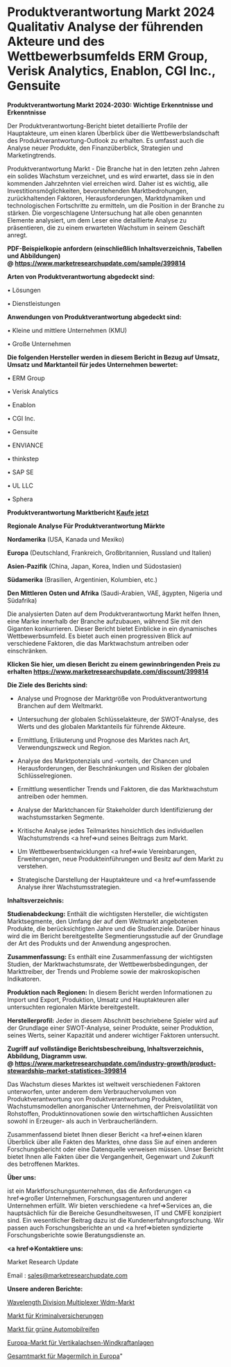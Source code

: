 # Produktverantwortung Markt 2024 Qualitativ Analyse der führenden Akteure und des Wettbewerbsumfelds ERM Group, Verisk Analytics, Enablon, CGI Inc., Gensuite

<strong>Produktverantwortung Markt 2024-2030: Wichtige Erkenntnisse und Erkenntnisse</strong>

Der Produktverantwortung-Bericht bietet detaillierte Profile der Hauptakteure, um einen klaren Überblick über die Wettbewerbslandschaft des Produktverantwortung-Outlook zu erhalten. Es umfasst auch die Analyse neuer Produkte, den Finanzüberblick, Strategien und Marketingtrends.

Produktverantwortung Markt - Die Branche hat in den letzten zehn Jahren ein solides Wachstum verzeichnet, und es wird erwartet, dass sie in den kommenden Jahrzehnten viel erreichen wird. Daher ist es wichtig, alle Investitionsmöglichkeiten, bevorstehenden Marktbedrohungen, zurückhaltenden Faktoren, Herausforderungen, Marktdynamiken und technologischen Fortschritte zu ermitteln, um die Position in der Branche zu stärken. Die vorgeschlagene Untersuchung hat alle oben genannten Elemente analysiert, um dem Leser eine detaillierte Analyse zu präsentieren, die zu einem erwarteten Wachstum in seinem Geschäft anregt.

<strong><b>PDF-Beispielkopie anfordern (einschließlich Inhaltsverzeichnis, Tabellen und Abbildungen) @ </b></strong><strong><a href=https://www.marketresearchupdate.com/sample/399814><strong>https://www.marketresearchupdate.com/sample/399814</u></a></strong></strong>

<strong>Arten von Produktverantwortung abgedeckt sind:</strong>

• Lösungen

• Dienstleistungen

<strong>Anwendungen von Produktverantwortung abgedeckt sind:</strong>

• Kleine und mittlere Unternehmen (KMU)

• Große Unternehmen

<strong>Die folgenden Hersteller werden in diesem Bericht in Bezug auf Umsatz, Umsatz und Marktanteil für jedes Unternehmen bewertet:</strong>

• ERM Group

• Verisk Analytics

• Enablon

• CGI Inc.

• Gensuite

• ENVIANCE

• thinkstep

• SAP SE

• UL LLC

• Sphera

<strong>Produktverantwortung Marktbericht <a href=https://www.marketresearchupdate.com/buynow/399814>Kaufe jetzt</a></strong>

<strong>Regionale Analyse Für Produktverantwortung Märkte</strong>

<strong>Nordamerika</strong> (USA, Kanada und Mexiko)

<strong>Europa</strong> (Deutschland, Frankreich, Großbritannien, Russland und Italien)

<strong>Asien-Pazifik</strong> (China, Japan, Korea, Indien und Südostasien)

<strong>Südamerika</strong> (Brasilien, Argentinien, Kolumbien, etc.)

<strong>Den Mittleren</strong> <strong>Osten und Afrika</strong> (Saudi-Arabien, VAE, ägypten, Nigeria und Südafrika)

Die analysierten Daten auf dem Produktverantwortung Markt helfen Ihnen, eine Marke innerhalb der Branche aufzubauen, während Sie mit den Giganten konkurrieren. Dieser Bericht bietet Einblicke in ein dynamisches Wettbewerbsumfeld. Es bietet auch einen progressiven Blick auf verschiedene Faktoren, die das Marktwachstum antreiben oder einschränken.

<strong>Klicken Sie hier, um diesen Bericht zu einem gewinnbringenden Preis zu erhalten
</strong><strong><a href=https://www.marketresearchupdate.com/discount/399814>https://www.marketresearchupdate.com/discount/399814</b></u></strong></a>

<strong>Die Ziele des Berichts sind:</strong>

- Analyse und Prognose der Marktgröße von Produktverantwortung Branchen auf dem Weltmarkt.

- Untersuchung der globalen Schlüsselakteure, der SWOT-Analyse, des Werts und des globalen Marktanteils für führende Akteure.

- Ermittlung, Erläuterung und Prognose des Marktes nach Art, Verwendungszweck und Region.

- Analyse des Marktpotenzials und -vorteils, der Chancen und Herausforderungen, der Beschränkungen und Risiken der globalen Schlüsselregionen.

- Ermittlung wesentlicher Trends und Faktoren, die das Marktwachstum antreiben oder hemmen.

- Analyse der Marktchancen für Stakeholder durch Identifizierung der wachstumsstarken Segmente.

- Kritische Analyse jedes Teilmarktes hinsichtlich des individuellen Wachstumstrends <a href=>und</a> seines Beitrags zum Markt.

- Um Wettbewerbsentwicklungen <a href=>wie</a> Vereinbarungen, Erweiterungen, neue Produkteinführungen und Besitz auf dem Markt zu verstehen.

- Strategische Darstellung der Hauptakteure und <a href=>umfas</a>sende Analyse ihrer Wachstumsstrategien.

<strong>Inhaltsverzeichnis:</strong>

<strong>Studienabdeckung:</strong> Enthält die wichtigsten Hersteller, die wichtigsten Marktsegmente, den Umfang der auf dem Weltmarkt angebotenen Produkte, die berücksichtigten Jahre und die Studienziele. Darüber hinaus wird die im Bericht bereitgestellte Segmentierungsstudie auf der Grundlage der Art des Produkts und der Anwendung angesprochen.

<strong>Zusammenfassung:</strong> Es enthält eine Zusammenfassung der wichtigsten Studien, der Marktwachstumsrate, der Wettbewerbsbedingungen, der Markttreiber, der Trends und Probleme sowie der makroskopischen Indikatoren.

<strong>Produktion nach Regionen:</strong> In diesem Bericht werden Informationen zu Import und Export, Produktion, Umsatz und Hauptakteuren aller untersuchten regionalen Märkte bereitgestellt.

<strong>Herstellerprofil:</strong> Jeder in diesem Abschnitt beschriebene Spieler wird auf der Grundlage einer SWOT-Analyse, seiner Produkte, seiner Produktion, seines Werts, seiner Kapazität und anderer wichtiger Faktoren untersucht.

<strong><b>Zugriff auf vollständige Berichtsbeschreibung, Inhaltsverzeichnis, Abbildung, Diagramm usw. @ </b></strong><strong><a href=https://www.marketresearchupdate.com/industry-growth/product-stewardship-market-statistices-399814>https://www.marketresearchupdate.com/industry-growth/product-stewardship-market-statistices-399814</a></strong>

Das Wachstum dieses Marktes ist weltweit verschiedenen Faktoren unterworfen, unter anderem dem Verbrauchervolumen von Produktverantwortung von Produktverantwortung Produkten, Wachstumsmodellen anorganischer Unternehmen, der Preisvolatilität von Rohstoffen, Produktinnovationen sowie den wirtschaftlichen Aussichten sowohl in Erzeuger- als auch in Verbraucherländern.

Zusammenfassend bietet Ihnen dieser Bericht <a href=>einen</a> klaren Überblick über alle Fakten des Marktes, ohne dass Sie auf einen anderen Forschungsbericht oder eine Datenquelle verweisen müssen. Unser Bericht bietet Ihnen alle Fakten über die Vergangenheit, Gegenwart und Zukunft des betroffenen Marktes.

<strong>Über uns:</strong>

 ist ein Marktforschungsunternehmen, das die Anforderungen <a href=>großer</a> Unternehmen, Forschungsagenturen und anderer Unternehmen erfüllt. Wir bieten verschiedene <a href=>Services</a> an, die hauptsächlich für die Bereiche Gesundheitswesen, IT und CMFE konzipiert sind. Ein wesentlicher Beitrag dazu ist die Kundenerfahrungsforschung. Wir passen auch Forschungsberichte an und <a href=>bieten</a> syndizierte Forschungsberichte sowie Beratungsdienste an.

<strong><a href=>Kontaktiere uns:</a></strong>

Market Research Update

Email : sales@marketresearchupdate.com

<strong>Unsere anderen Berichte:</strong>

<a href=https://www.linkedin.com/pulse/wavelength-division-multiplexer-wdm-market-2023>Wavelength Division Multiplexer Wdm-Markt</a>

<a href=https://www.linkedin.com/pulse/crime-insurance-market-industry-analysis-segments>Markt für Kriminalversicherungen</a>

<a href=https://www.linkedin.com/pulse/automotive-green-tires-market-sizing-up-anticipating-trends>Markt für grüne Automobilreifen</a>

<a href=https://www.linkedin.com/pulse/europe-vertical-axis-wind-turbines-market-2023>Europa-Markt für Vertikalachsen-Windkraftanlagen</a>

<a href=https://www.linkedin.com/pulse/europe-skim-milk-whole-market-analysis-outlooks>Gesamtmarkt für Magermilch in Europa</a>"
